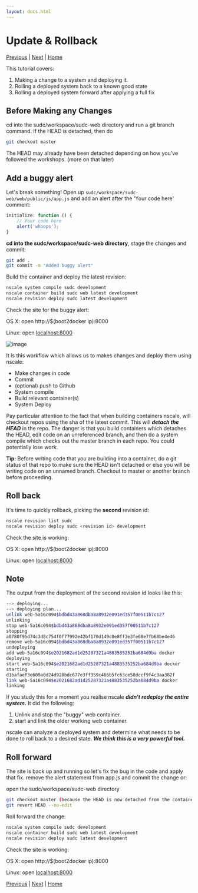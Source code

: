 ```yaml
---
layout: docs.html
---
```



Update & Rollback
========
[Previous](./4-config-&-logs.md) | [Next](./6-system-fix.md) | [Home](./)

This tutorial covers:

1. Making a change to a system and deploying it.
2. Rolling a deployed system back to a known good state
3. Rolling a deployed system forward after applying a full fix

Before Making any Changes
-----------------
cd into the sudc/workspace/sudc-web directory and run a git branch command.
If the HEAD is detached, then do
```bash
git checkout master
```
The HEAD may already have been detached depending on how you've followed the workshops.
(more on that later)

Add a buggy alert
-----------------

Let's break something! Open up `sudc/workspace/sudc-web/web/public/js/app.js` and add an alert after the 'Your code here' comment:

```js
initialize: function () {
    // Your code here
    alert('whoops');
}
```

**cd into the sudc/workspace/sudc-web directory**, stage the changes and commit:
```bash
git add .
git commit -m "Added buggy alert"
```

Build the container and deploy the latest revision:
```bash
nscale system compile sudc development
nscale container build sudc web latest development
nscale revision deploy sudc latest development
```

Check the site for the buggy alert:

OS X:
open http://$(boot2docker ip):8000

Linux:
open [localhost:8000](http://localhost:8000)

![image](./img/bugalert.png)

It is this workflow which allows us to makes changes and deploy them using nscale:

  - Make changes in code
  - Commit
  - (optional) push to Github
  - System compile
  - Build relevant container(s)
  - System Deploy

Pay particular attention to the fact that when building containers nscale, will checkout repos using the sha of the latest commit. This will ___detach the HEAD___ in the repo. The danger is that you build containers which detaches the HEAD, edit code on an unreferenced branch, and then do a system compile which checks out the master branch in each repo. You could potentially lose work.

**Tip:**
  Before writing code that you are building into a container, do a git status of that repo to make sure the HEAD isn't detached or else you will be writing code on an unnamed branch. Checkout to master or another branch before proceeding.

Roll back
------------

It's time to quickly rollback, picking the **second** revision id:
```bash
nscale revision list sudc
nscale revision deploy sudc <revision id> development
```

Check the site is working:

OS X:
open http://$(boot2docker ip):8000

Linux:
open [localhost:8000](http://localhost:8000)

Note
------------
The output from the deployment of the second revision id looks like this:

```bash
--> deploying...
--> deploying plan...
unlink web-5a16c094$bdbd43a868dba8a8932e091ed357f00511b7c127
unlinking
stop web-5a16c094$bdbd43a868dba8a8932e091ed357f00511b7c127
stopping
a0780f95d74c3d8c754f0f77992e42bf170d149c0e8ff3e3fe68e7fb68be4e46
remove web-5a16c094$bdbd43a868dba8a8932e091ed357f00511b7c127
undeploying
add web-5a16c094$e2021682ad1d25287321a4883535252ba684d9ba docker
deploying
start web-5a16c094$e2021682ad1d25287321a4883535252ba684d9ba docker
starting
d1bafaef3e609a0d24d928bdc677e3ff359c466b5fc63ce58dccf9f4c3aa382f
link web-5a16c094$e2021682ad1d25287321a4883535252ba684d9ba docker
linking
```

If you study this for a moment you realise nscale ___didn't redeploy the entire system.___ It did the following:

1. Unlink and stop the "buggy" web container.
2. start and link the older working web container.

nscale can analyze a deployed system and determine what needs to be done to roll back to a desired state. ___We think this is a very powerful tool.___


Roll forward
------------

The site is back up and running so let's fix the bug in the code and apply that fix.
remove the alert statement from app.js and commit the change or:

open the sudc/workspace/sudc-web directory
```bash
git checkout master (because the HEAD is now detached from the container being built)
git revert HEAD --no-edit
```

Roll forward the change:
```bash
nscale system compile sudc development
nscale container build sudc web latest development
nscale revision deploy sudc latest development
```
Check the site is working:

OS X:
open http://$(boot2docker ip):8000

Linux:
open [localhost:8000](http://localhost:8000)

[Previous](./4-config-&-logs.md) | [Next](./6-system-fix.md) | [Home](./)

[logo]: ../_imgs/logo.png
